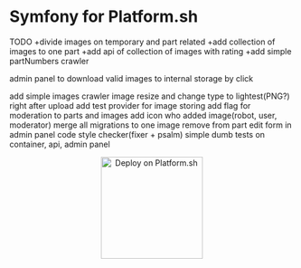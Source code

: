 Symfony for Platform.sh
=======================


TODO
+divide images on temporary and part related
+add collection of images to one part
+add api of collection of images with rating
+add simple partNumbers crawler

admin panel to download valid images to internal storage by click




add simple images crawler
image resize and change type to lightest(PNG?) right after upload
add test provider for image storing
add flag for moderation to parts and images
add icon who added image(robot, user, moderator)
merge all migrations to one
image remove from part edit form in admin panel
code style checker(fixer + psalm)
simple dumb tests on container, api, admin panel


<p align="center">
<a href="https://console.platform.sh/projects/create-project?template=https://raw.githubusercontent.com/symfonycorp/platformsh-symfony-template-metadata/main/symfony-6.1-php8.1-webapp.template.yaml&utm_content=symfonycorp&utm_source=github&utm_medium=button&utm_campaign=deploy_on_platform">
    <img src="https://platform.sh/images/deploy/lg-blue.svg" alt="Deploy on Platform.sh" width="180px" />
</a>
</p>

